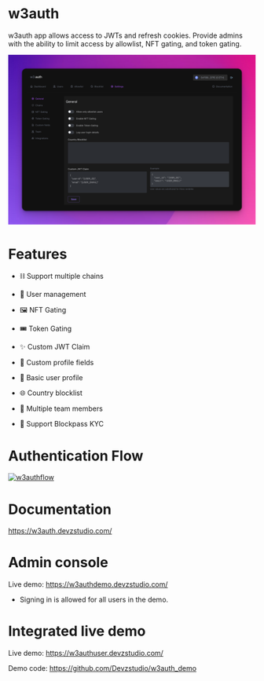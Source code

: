 # w3auth

w3auth app allows access to JWTs and refresh cookies. Provide admins with the ability to limit access by allowlist, NFT gating, and token gating.

[![w3auth](https://raw.githubusercontent.com/Devzstudio/w3auth/mockup/public/assets/images/demo.png 'w3auth')]()

# Features

-   ⛓️ Support multiple chains

-   👥 User management

-   🖼️ NFT Gating

-   🎟️ Token Gating

-   ✨ Custom JWT Claim

-   🧩 Custom profile fields

-   👤 Basic user profile

-   🌐 Country blocklist

-   🧠 Multiple team members

-   🪪 Support Blockpass KYC

# Authentication Flow

[![w3authflow](<https://3064172675-files.gitbook.io/~/files/v0/b/gitbook-x-prod.appspot.com/o/spaces%2F919JAnQdhkavPsOI2Tl5%2Fuploads%2F9hKdRrgqivbM2UpSDHYY%2Fw3auth%20(1).jpg?alt=media&token=9c683586-15ac-47cd-892a-bea1b67a8450> 'w3authflow')]()

# Documentation

https://w3auth.devzstudio.com/

# Admin console

Live demo: https://w3authdemo.devzstudio.com/

-   Signing in is allowed for all users in the demo.

# Integrated live demo

Live demo: https://w3authuser.devzstudio.com/

Demo code: https://github.com/Devzstudio/w3auth_demo
